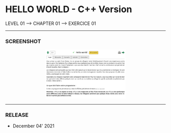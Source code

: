 # HELLO WORLD - C++ Version
LEVEL 01 --> CHAPTER 01 --> EXERCICE 01

---
### **SCREENSHOT**

<div align="center">
    <img
        src="https://github.com/Ayckinn/CPP/blob/main/FRANCE_IOI/LEVEL_01/Chapter_01/01_hello_world/hello.png"
        alt="DEMO"
        style="width:50%">
</div>

---
### **RELEASE**

- December 04' 2021
